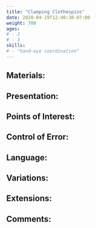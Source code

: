 ```yaml
---
title: "Clamping Clothespins"
date: 2020-04-19T12:40:30-07:00
weight: 700
ages:
# - 2
# - 3
skills:
# - "hand-eye coordination"
---
```


## Materials:

## Presentation:

## Points of Interest:

## Control of Error:

## Language:

## Variations:

## Extensions:

## Comments:
